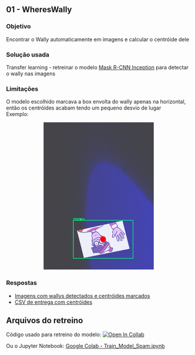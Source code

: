 ## 01 - WheresWally

### Objetivo
Encontrar o Wally automaticamente em imagens e calcular o centróide dele

### Solução usada
Transfer learning - retreinar o modelo [Mask R-CNN Inception](https://github.com/tensorflow/models/blob/master/research/object_detection/g3doc/tf2_detection_zoo.md) para detectar o wally nas imagens

### Limitações
O modelo escolhido marcava a box envolta do wally apenas na horizontal, então os centróides acabam tendo um pequeno desvio de lugar
<br>Exemplo:

<p align="center">
  <img src="Images Predicted with Centroid/wally_109.jpg" width="300" height="400"/>
</p>

### Respostas
- [Imagens com wallys detectados e centróides marcados](https://github.com/AlfredoFilho/nuveo-teste-ia/tree/main/01%20-%20WheresWally/Images%20Predicted%20with%20Centroid)
- [CSV de entrega com centróides](wheres_wally_train.csv)

## Arquivos do retreino
Código usado para retreino do modelo: [![Open In Collab](https://colab.research.google.com/assets/colab-badge.svg)](https://colab.research.google.com/drive/1-nDvp6VEyX1-s4ReSluXsUQE23oRKGsD?usp=sharing)

Ou o Jupyter Notebook: [Google Colab - Train_Model_Spam.ipynb](https://github.com/AlfredoFilho/nuveo-teste-ia/blob/main/01%20-%20WheresWally/Google%20Colab%20-%20Training_and_Detection_Wally.ipynb)
